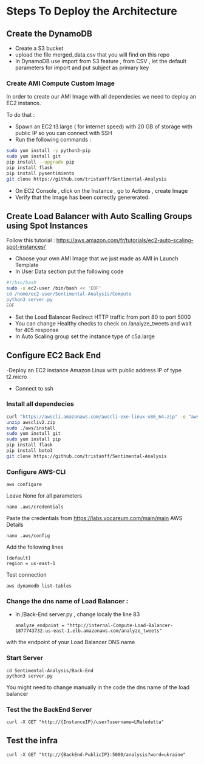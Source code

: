 # Steps To Deploy the Architecture
## Create the DynamoDB
- Create a S3 bucket 
- upload the file merged_data.csv that you will find on this repo
- In DynamoDB use import from S3 feature , from CSV , let the default parameters for import and put subject as primary key


### Create AMI Compute Custom Image

In order to create our AMI Image with all dependecies we need to deploy an EC2 instance.

To do that :
- Spawn an EC2 t3.large ( for internet speed) with 20 GB of storage with public IP so you can connect with SSH
- Run the following commands :
```bash
sudo yum install -y python3-pip
sudo yum install git
pip install --upgrade pip
pip install flask
pip install pysentimiento
git clone https://github.com/tristanff/Sentimental-Analysis
```
- On EC2 Console , click on the Instance , go to Actions , create Image
- Verify that the Image has been correctly genererated.
## Create Load Balancer with Auto Scalling Groups using Spot Instances 
Follow this tutorial : https://aws.amazon.com/fr/tutorials/ec2-auto-scaling-spot-instances/
- Choose your own AMI Image that we just made as AMI in Launch Template
- In User Data section put the following code
```bash
#!/bin/bash
sudo -u ec2-user /bin/bash << 'EOF'
cd /home/ec2-user/Sentimental-Analysis/Compute
python3 server.py
EOF
```
- Set the Load Balancer Redirect HTTP traffic from port 80 to port 5000 
- You can change Healthy checks to check on /analyze_tweets and wait for 405 response
- In Auto Scaling group set the instance type of c5a.large




## Configure EC2 Back End
-Deploy an EC2 instance Amazon Linux with public address IP of type t2.micro
- Connect to ssh
### Install all dependecies
```bash
curl "https://awscli.amazonaws.com/awscli-exe-linux-x86_64.zip" -o "awscliv2.zip"
unzip awscliv2.zip
sudo ./aws/install
sudo yum install git
sudo yum install pip
pip install flask
pip install boto3
git clone https://github.com/tristanff/Sentimental-Analysis
```

### Configure AWS-CLI
```
aws configure
```
Leave None for all parameters
```
nano .aws/credentials
```
Paste the credentials from https://labs.vocareum.com/main/main AWS Details
```
nano .aws/config
```
Add the following lines
```
[default]
region = us-east-1
```

Test connection
```
aws dynamodb list-tables
```
### Change the dns name of Load Balancer :
- In /Back-End server.py , change localy the line 83
  ```
  analyze_endpoint = "http://internal-Compute-Load-Balancer-1877743732.us-east-1.elb.amazonaws.com/analyze_tweets"
  ```
with the endpoint of your Load Balancer DNS name
### Start Server
```
cd Sentimental-Analysis/Back-End
python3 server.py
```
You might need to change manually in the code the dns name of the load balancer

### Test the the BackEnd Server
```
curl -X GET "http://{InstanceIP}/user?username=LMaledetta"
```

## Test the infra
```
curl -X GET "http://{BackEnd-PublicIP}:5000/analysis?word=ukraine"
```



